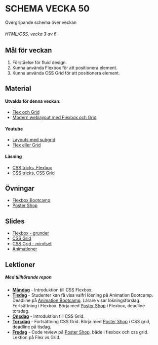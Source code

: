 # SCHEMA VECKA 50
Övergripande schema över veckan

###### HTML/CSS, vecka 3 av 6

## Mål för veckan
1. Förståelse för fluid design.
2. Kunna använda Flexbox för att positionera element.
3. Kunna använda CSS Grid för att positionera element.

## Material
#### Utvalda för denna veckan:
* [Flex och Grid](https://app.pluralsight.com/ilx/video-courses/8931e14f-58e5-4a59-b8c1-d8d1ddfd3ba8/d2a4ec94-25d5-477c-8236-9060e8a41486/b01972be-21c7-4258-ab7b-fdfac3d0414b)
* [Modern weblayout med Flexbox och Grid](https://app.pluralsight.com/library/courses/modern-web-layout-flexbox-css-grid/table-of-contents)
#### Youtube
* [Layouts med subgrid](https://www.youtube.com/watch?v=IIQa9f0REtM)
* [Flex eller Grid](https://www.youtube.com/watch?v=3elGSZSWTbM)

#### Läsning
* [CSS tricks, Flexbox](https://css-tricks.com/snippets/css/a-guide-to-flexbox/)
* [CSS tricks, CSS Grid](https://css-tricks.com/snippets/css/complete-guide-grid/)
## Övningar
* [Flexbox Bootcamp](https://github.com/Lexicon-frontend-2024-2025/flexbox-bootcamp/)
* [Poster Shop](https://github.com/Lexicon-frontend-2024-2025/poster-shop)
## Slides
* [Flexbox - grunder](https://docs.google.com/presentation/d/1GGCqaeKRbkBI1ttC4JbrJ3pZbVvVhauoaF80y8cBcNo/edit#slide=id.p)
* [CSS Grid](https://docs.google.com/presentation/d/1vOdVU6YQWUyq7rj5NFB62S79ykGhbVmfMCvInlNKYjk/edit?usp=sharing)
* [CSS Grid - mindset](https://docs.google.com/presentation/d/1_iqlm9H0zRiL1A2oNGdMYvm5U5JCnpbfHvxlVyBdMAQ/edit#slide=id.p)
* [Animationer](https://docs.google.com/presentation/d/19qlmDJhL6S3-2WsSdYMHUuMPP2ZEIxp1PGsaPmkh1Vc/edit#slide=id.g28d310b6447_0_0)

## Lektioner
##### Med tillhörande repon
* **[Måndag](https://github.com/Lexicon-frontend-2024-2025/lecture-9-dec)** - Introduktion till CSS Flexbox.
* **[Tisdag](https://github.com/Lexicon-frontend-2024-2025/lecture-10-dec)** - Studenter kan få visa valfri lösning på Animation Bootcamp. Deadline på [Animation Bootcamp](https://github.com/Lexicon-frontend-2024-2025/animation-bootcamp). Lärare visar lösningsförslag. Fortsättning i Flexbox. Börja med [Poster Shop](https://github.com/Lexicon-frontend-2024-2025/poster-shop) i Flexbox, deadline torsdag.
* **[Onsdag]()** - Introduktion till CSS Grid.
* **[Torsdag]()** - Fortsättning CSS Grid. Börja med [Poster Shop](https://github.com/Lexicon-frontend-2024-2025/poster-shop) i CSS grid, deadline på tisdag.
* **[Fredag]()** - Code review på [Poster Shop](https://github.com/Lexicon-frontend-2024-2025/poster-shop), både i flexbox och css grid. Lektion på Flex vs Grid.

